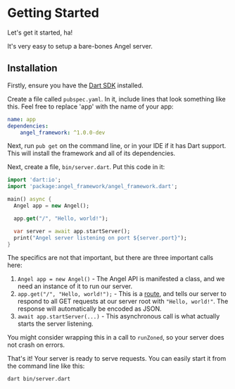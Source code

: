 # Getting Started
Let's get it started, ha!

It's very easy to setup a bare-bones Angel server.

## Installation

Firstly, ensure you have the [Dart SDK](https://www.dartlang.org/downloads/) installed.

Create a file called `pubspec.yaml`. In it, include lines that look something like this. Feel free to replace 'app' with the name of your app:

```yaml
name: app
dependencies:
    angel_framework: ^1.0.0-dev
```

Next, run `pub get` on the command line, or in your IDE if it has Dart support. This will install the framework and all of its dependencies.

Next, create a file, `bin/server.dart`. Put this code in it:

```dart
import 'dart:io';
import 'package:angel_framework/angel_framework.dart';

main() async {
  Angel app = new Angel();

  app.get("/", "Hello, world!");

  var server = await app.startServer();
  print("Angel server listening on port ${server.port}");
}
```

The specifics are not that important, but there are three important calls here:

1. `Angel app = new Angel()` - The Angel API is manifested a class, and we need an instance of it to run our server.
2. `app.get("/", "Hello, world!");` - This is a [route](https://github.com/angel-dart/angel/wiki/Basic-Routing), and tells our server to respond to all GET requests at our server root with `"Hello, world!"`. The response will automatically be encoded as JSON.
3. `await app.startServer(...)` - This asynchronous call is what actually starts the server listening.

You might consider wrapping this in a call to `runZoned`, so your server does not crash on errors.

That's it! Your server is ready to serve requests. You can easily start it from the command line like this:

    dart bin/server.dart